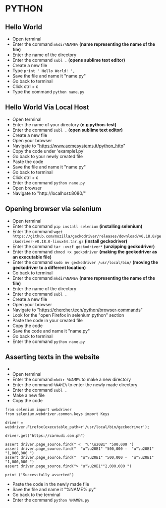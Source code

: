 # PYTHON

## Hello World

* Open terminal
* Enter the command `mkdir%NAME%` **(name representing the name of the file)**
* Enter the name of the directory
* Enter the command `subl .` **(opens sublime text editor)**
* Create a new file
* Type ` print ' Hello World! ', `
* Save the file and name it "name.py" 
* Go back to terminal
* Click ctrl + c
* Type the command `python name.py`

## Hello World Via Local Host

* Open terminal
* Enter the name of your directory **(e.g python-test)**
* Enter the command `subl .` **(open sublime text editor)**
* Create a new file
* Open your browser 
* Navigate to "https://www.acmesystems.it/python_http"
* Copy the code under 'example1.py'
* Go back to your newly created file
* Paste the code
* Save the file and name it "name.py"
* Go back to terminal 
* Click ctrl + c
* Enter the command `python name.py`
* Open browser 
* Navigate to "http://localhost:8080/"

## Opening browser via selenium

* Open terminal
* Enter the command `pip install selenium` **(installing selenium)**
* Enter the command `wget https://github.com/mozilla/geckodriver/releases/download/v0.18.0/geckodriver-v0.18.0-linux64.tar.gz` **(install geckodriver)**
* Enter the command `tar -xvzf geckodriver*`    **(unzipping geckodriver)**
* Enter the command `chmod +x geckodriver`  **(making the geckodriver as an executable file)**
* Enter the command `sudo mv geckodriver /usr/local/bin/`   **(moving the geckodriver to a different location)**
* Go back to terminal
* Enter the command `mkdir%NAME%` **(name representing the name of the file)**
* Enter the name of the directory
* Enter the command `subl .`
* Create a new file
* Open your browser
* Navigate to "https://chercher.tech/python/browser-commands"
* Look for the "open Firefox in selenium python" section
* Paste the code in your created file
* Copy the code
* Save the code and name it "name.py"
* Go back to terminal
* Enter the command `python name.py`

## Asserting texts in the website
*
* Open terminal
* Enter the command `mkdir %NAME%` to make a new directory
* Enter the command `%NAME%` to enter the newly made directory
* Enter the command `subl .`
* Make a new file 
* Copy the code

```
from selenium import webdriver
from selenium.webdriver.common.keys import Keys

driver = webdriver.Firefox(executable_path=r'/usr/local/bin/geckodriver');

driver.get("https://carmudi.com.ph")

assert driver.page_source.find(" <  "u"\u20B1" "500,000 ")
assert driver.page_source.find("  "u"\u20B1" "500,000 -  "u"\u20B1" "1,000,000 ")
assert driver.page_source.find("  "u"\u20B1" "500,000 -  "u"\u20B1" "1,000,000 ")
assert driver.page_source.find("> "u"\u20B1""2,000,000 ")

print ('Successfully asserted')

```
* Paste the code in the newly made file
* Save the file and name it "%NAME%.py"
* Go back to the terminal
* Enter the command `python %NAME%.py`
